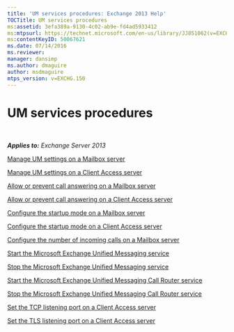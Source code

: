 ```yaml
---
title: 'UM services procedures: Exchange 2013 Help'
TOCTitle: UM services procedures
ms:assetid: 3efa389a-9130-4c02-ab9e-fd4ad5933412
ms:mtpsurl: https://technet.microsoft.com/en-us/library/JJ851062(v=EXCHG.150)
ms:contentKeyID: 50067621
ms.date: 07/14/2016
ms.reviewer: 
manager: dansimp
ms.author: dmaguire
author: msdmaguire
mtps_version: v=EXCHG.150
---
```


# UM services procedures

 

_**Applies to:** Exchange Server 2013_


[Manage UM settings on a Mailbox server](manage-um-settings-on-a-mailbox-server-exchange-2013-help.md)

[Manage UM settings on a Client Access server](manage-um-settings-on-a-client-access-server-exchange-2013-help.md)

[Allow or prevent call answering on a Mailbox server](allow-or-prevent-call-answering-on-a-mailbox-server-exchange-2013-help.md)

[Allow or prevent call answering on a Client Access server](allow-or-prevent-call-answering-on-a-client-access-server-exchange-2013-help.md)

[Configure the startup mode on a Mailbox server](configure-the-startup-mode-on-a-mailbox-server-exchange-2013-help.md)

[Configure the startup mode on a Client Access server](configure-the-startup-mode-on-a-client-access-server-exchange-2013-help.md)

[Configure the number of incoming calls on a Mailbox server](configure-the-number-of-incoming-calls-on-a-mailbox-server-exchange-2013-help.md)

[Start the Microsoft Exchange Unified Messaging service](start-the-microsoft-exchange-unified-messaging-service-exchange-2013-help.md)

[Stop the Microsoft Exchange Unified Messaging service](stop-the-microsoft-exchange-unified-messaging-service-exchange-2013-help.md)

[Start the Microsoft Exchange Unified Messaging Call Router service](start-the-microsoft-exchange-unified-messaging-call-router-service-exchange-2013-help.md)

[Stop the Microsoft Exchange Unified Messaging Call Router service](stop-the-microsoft-exchange-unified-messaging-call-router-service-exchange-2013-help.md)

[Set the TCP listening port on a Client Access server](set-the-tcp-listening-port-on-a-client-access-server-exchange-2013-help.md)

[Set the TLS listening port on a Client Access server](set-the-tls-listening-port-on-a-client-access-server-exchange-2013-help.md)

